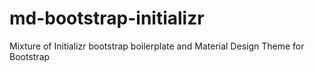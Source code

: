 # md-bootstrap-initializr
Mixture of Initializr bootstrap boilerplate and Material Design Theme for Bootstrap
